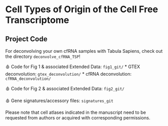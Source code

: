 # Cell Types of Origin of the Cell Free Transcriptome
## Project Code

For deconvolving your own cfRNA samples with Tabula Sapiens, check out the directory ```deconvolve_cfRNA_TSP```!

🩸 Code for Fig 1 & associated Extended Data: ```fig1_git/``` 
	* GTEX deconvolution: ```gtex_deconvolution/``` 
	* cfRNA deconvolution: ```cfRNA_deconvolution/```

🩸 Code for Fig 2 & associated Extended Data: ```fig2_git/``` 

🩸 Gene signatures/accessory files: ```signatures_git```   


Please note that cell atlases indicated in the manuscript need to be requested from authors or acquired with corresponding permissions.
